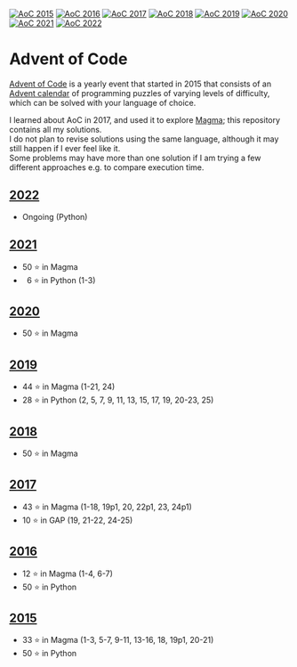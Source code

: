 [![AoC 2015](https://img.shields.io/badge/2015-★_50-44cc11)](https://adventofcode.com/2015)
[![AoC 2016](https://img.shields.io/badge/2016-★_50-44cc11)](https://adventofcode.com/2016)
[![AoC 2017](https://img.shields.io/badge/2017-★_50-44cc11)](https://adventofcode.com/2017)
[![AoC 2018](https://img.shields.io/badge/2018-★_50-44cc11)](https://adventofcode.com/2018)
[![AoC 2019](https://img.shields.io/badge/2019-★_50-44cc11)](https://adventofcode.com/2019)
[![AoC 2020](https://img.shields.io/badge/2020-★_50-44cc11)](https://adventofcode.com/2020)
[![AoC 2021](https://img.shields.io/badge/2021-★_50-44cc11)](https://adventofcode.com/2021)
[![AoC 2022](https://img.shields.io/badge/2022-★_12-c5d208)](https://adventofcode.com/2022)

# Advent of Code

[Advent of Code](https://adventofcode.com/) is a yearly event that started in 2015 that consists of an [Advent calendar](https://en.wikipedia.org/wiki/Advent_calendar) of programming puzzles of varying levels of difficulty, which can be solved with your language of choice.

I learned about AoC in 2017, and used it to explore [Magma](http://magma.maths.usyd.edu.au/magma/); this repository contains all my solutions.  
I do not plan to revise solutions using the same language, although it may still happen if I ever feel like it.  
Some problems may have more than one solution if I am trying a few different approaches e.g. to compare execution time.

## [2022](https://github.com/Manitary/advent-of-code/tree/master/2022)
+ Ongoing (Python)

## [2021](https://github.com/Manitary/advent-of-code/tree/master/2021)
+ 50 &#11088; in Magma
+ &nbsp;&nbsp;6 &#11088; in Python (1-3)

## [2020](https://github.com/Manitary/advent-of-code/tree/master/2020)
+ 50 &#11088; in Magma

## [2019](https://github.com/Manitary/advent-of-code/tree/master/2019)
+ 44 &#11088; in Magma (1-21, 24)
+ 28 &#11088; in Python (2, 5, 7, 9, 11, 13, 15, 17, 19, 20-23, 25)

## [2018](https://github.com/Manitary/advent-of-code/tree/master/2018)
+ 50 &#11088; in Magma

## [2017](https://github.com/Manitary/advent-of-code/tree/master/2017)
+ 43 &#11088; in Magma (1-18, 19p1, 20, 22p1, 23, 24p1)
+ 10 &#11088; in GAP (19, 21-22, 24-25)

## [2016](https://github.com/Manitary/advent-of-code/tree/master/2016)
+ 12 &#11088; in Magma (1-4, 6-7)
+ 50 &#11088; in Python

## [2015](https://github.com/Manitary/advent-of-code/tree/master/2015)
+ 33 &#11088; in Magma (1-3, 5-7, 9-11, 13-16, 18, 19p1, 20-21)
+ 50 &#11088; in Python
